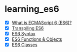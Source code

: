 # learning_es6

- [x] [What is ECMAScript 6 (ES6)?](./01_What_is_ES6)
- [x] [Transpiling ES6](./02_Transpiling_ES6)
- [x] [ES6 Syntax](./03_ES6_Syntax)
- [x] [ES6 Functions & Objects](./04_ES6_Functions_Objects)
- [x] [ES6 Classes](./05_ES6_Classes)